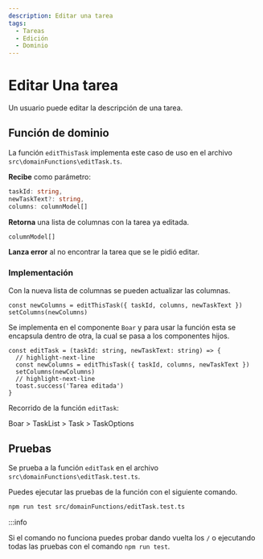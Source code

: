 ```yaml
---
description: Editar una tarea
tags:
  - Tareas
  - Edición
  - Dominio
---
```


# Editar Una tarea

Un usuario puede editar la descripción de una tarea.

## Función de dominio

La función `editThisTask` implementa este caso de uso en el archivo `src\domainFunctions\editTask.ts`.

**Recibe** como parámetro:

```typescript
taskId: string,
newTaskText?: string,
columns: columnModel[]
```

**Retorna** una lista de columnas con la tarea ya editada.

```typescript
columnModel[]
```

**Lanza error** al no encontrar la tarea que se le pidió editar.

### Implementación

Con la nueva lista de columnas se pueden actualizar las columnas.

```tsx
const newColumns = editThisTask({ taskId, columns, newTaskText })
setColumns(newColumns)
```

Se implementa en el componente `Boar` y para usar la función esta se encapsula dentro de otra, la cual se pasa a los componentes hijos. 

```tsx title="/src/components/Boar.tsx"
const editTask = (taskId: string, newTaskText: string) => {
  // highlight-next-line
  const newColumns = editThisTask({ taskId, columns, newTaskText })
  setColumns(newColumns)
  // highlight-next-line
  toast.success('Tarea editada')
}
```

Recorrido de la función `editTask`:

Boar > TaskList > Task > TaskOptions


## Pruebas

Se prueba a la función `editTask` en el archivo `src\domainFunctions\editTask.test.ts`.

Puedes ejecutar las pruebas de la función con el siguiente comando.

```bash
npm run test src/domainFunctions/editTask.test.ts
```

:::info

Si el comando no funciona puedes probar dando vuelta los `/` o ejecutando todas las pruebas con el comando `npm run test`.